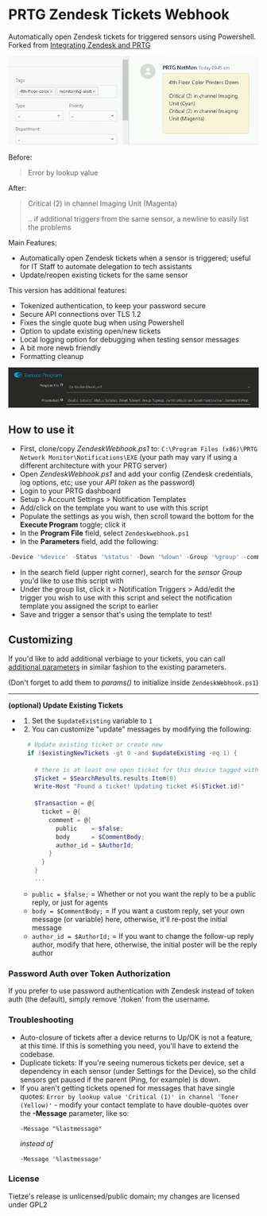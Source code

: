 # PRTG Zendesk Tickets Webhook

Automatically open Zendesk tickets for triggered sensors using Powershell.  Forked from [Integrating Zendesk and PRTG](https://tietze.io/b/2015/09/08/integrating-zendesk-and-prtg/)

![Zendesk Tickets](./img/tickets.png)


Before:
> Error by lookup value

After:
> Critical (2) in channel Imaging Unit (Magenta)
>
> .. if additional triggers from the same sensor, a newline to easily list the problems

Main Features:
- Automatically open Zendesk tickets when a sensor is triggered; useful for IT Staff to automate delegation to tech assistants
- Update/reopen existing tickets for the same sensor

This version has additional features:
- Tokenized authentication, to keep your password secure
- Secure API connections over TLS 1.2
- Fixes the single quote bug when using Powershell
- Option to update existing open/new tickets
- Local logging option for debugging when testing sensor messages
- A bit more newb friendly
- Formatting cleanup

![PRTG Parameters](./img/execute-program.png)

## How to use it
- First, clone/copy *ZendeskWebhook.ps1* to: `C:\Program Files (x86)\PRTG Network Monitor\Notifications\EXE` (your path may vary if using a different architecture with your PRTG server)
- Open *ZendeskWebhook.ps1* and add your config (Zendesk credentials, log options, etc; use your *API token* as the password)
- Login to your PRTG dashboard
- Setup > Account Settings > Notification Templates
- Add/click on the template you want to use with this script
- Populate the settings as you wish, then scroll toward the bottom for the **Execute Program** toggle; click it
- In the **Program File** field, select `Zendeskwebhook.ps1`
- In the **Parameters** field, add the following:
```powershell
-Device '%device' -Status '%status' -Down '%down' -Group '%group' -commentssensor '%commentssensor' -CommentsProbe '%commentsprobe' -Message '%message'
```
- In the search field (upper right corner), search for the *sensor Group* you'd like to use this script with
- Under the group list, click it > Notification Triggers > Add/edit the trigger you wish to use with this script and select the notification template you assigned the script to earlier
- Save and trigger a sensor that's using the template to test!

## Customizing
If you'd like to add additional verbiage to your tickets, you can call [additional parameters](https://www.paessler.com/manuals/prtg/list_of_placeholders_for_notifications) in similar fashion to the existing parameters.

(Don't forget to add them to *params()* to initialize inside `ZendeskWebhook.ps1`)

***
**(optional) Update Existing Tickets**

- 1) Set the `$updateExisting` variable to `1`
- 2) You can customize "update" messages by modifying the following:
  ```powershell
    # Update existing ticket or create new
    if ($existingNewTickets -gt 0 -and $updateExisting -eq 1) {

      # there is at least one open ticket for this device tagged with PRTG
      $Ticket = $SearchResults.results.Item(0)
      Write-Host "Found a ticket! Updating ticket #$($Ticket.id)"

      $Transaction = @{
        ticket = @{
          comment = @{
            public    = $false;
            body      = $CommentBody;
            author_id = $AuthorId;
          }
        }
      }
      ...
  ```
    - `public = $false;` = Whether or not you want the reply to be a public reply, or just for agents
    - `body = $CommentBody;` = If you want a custom reply, set your own message (or variable) here, otherwise, it'll re-post the initial message
    - `author_id = $AuthorId;` = If you want to change the follow-up reply author, modify that here, otherwise, the initial poster will be the reply author

### Password Auth over Token Authorization
If you prefer to use password authentication with Zendesk instead of token auth (the default), simply remove '/token' from the username.

### Troubleshooting
- Auto-closure of tickets after a device returns to Up/OK is not a feature, at this time.  If this is something you need, you'll have to extend the codebase.
- Duplicate tickets: If you're seeing numerous tickets per device, set a dependency in each sensor (under Settings for the Device), so the child sensors get paused if the parent (Ping, for example) is down.
- If you aren't getting tickets opened for messages that have single quotes: `Error by lookup value 'Critical (1)' in channel 'Toner (Yellow)'` - modify your contact template to have double-quotes over the **-Message** parameter, like so:
    ```text
    -Message "%lastmessage"
    ```
    *instead of*
    ```text
    -Message '%lastmessage'
    ```

### License
Tietze's release is unlicensed/public domain; my changes are licensed under GPL2
